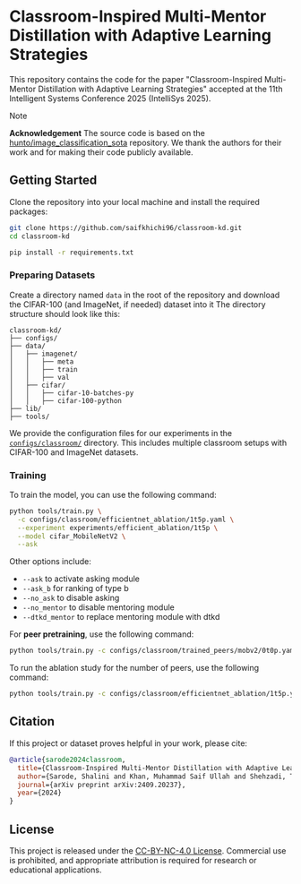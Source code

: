 # Classroom-Inspired Multi-Mentor Distillation with Adaptive Learning Strategies

This repository contains the code for the paper "Classroom-Inspired Multi-Mentor Distillation with Adaptive Learning Strategies" accepted at the 11th Intelligent Systems Conference 2025 (IntelliSys 2025).

> [!NOTE]
> **Acknowledgement** The source code is based on the [hunto/image_classification_sota](https://github.com/hunto/image_classification_sota) repository. We thank the authors for their work and for making their code publicly available.

## Getting Started

Clone the repository into your local machine and install the required packages:

```bash
git clone https://github.com/saifkhichi96/classroom-kd.git
cd classroom-kd

pip install -r requirements.txt
```

### Preparing Datasets

Create a directory named `data` in the root of the repository and download the CIFAR-100 (and ImageNet, if needed) dataset into it The directory structure should look like this:

```
classroom-kd/
├── configs/
├── data/
│   ├── imagenet/
│   │   ├── meta
│   │   ├── train
│   │   ├── val
│   ├── cifar/
│   │   ├── cifar-10-batches-py
│   │   ├── cifar-100-python
├── lib/
├── tools/
```

We provide the configuration files for our experiments in the [`configs/classroom/`](configs/classroom/) directory. This includes multiple classroom setups with CIFAR-100 and ImageNet datasets.

### Training

To train the model, you can use the following command:

```bash
python tools/train.py \
  -c configs/classroom/efficientnet_ablation/1t5p.yaml \
  --experiment experiments/efficient_ablation/1t5p \
  --model cifar_MobileNetV2 \
  --ask
```

Other options include:
- `--ask` to activate asking module
- `--ask_b` for ranking of type b
- `--no_ask` to disable asking 
- `--no_mentor` to disable mentoring module
- `--dtkd_mentor` to replace mentoring module with dtkd

For **peer pretraining**, use the following command:

```bash
python tools/train.py -c configs/classroom/trained_peers/mobv2/0t0p.yaml --model cifar_efficientnetb3 --experiment experiments/efficientnetb3_peer
```

To run the ablation study for the number of peers, use the following command:

```bash
python tools/train.py -c configs/classroom/efficientnet_ablation/1t5p.yaml --model cifar_MobileNetV2 --ask --experiment experiments/efficient_ablation/1t5p
```

## Citation
If this project or dataset proves helpful in your work, please cite:

```bibtex
@article{sarode2024classroom, 
  title={Classroom-Inspired Multi-Mentor Distillation with Adaptive Learning Strategies}, 
  author={Sarode, Shalini and Khan, Muhammad Saif Ullah and Shehzadi, Tahira and Stricker, Didier and Afzal, Muhammad Zeshan}, 
  journal={arXiv preprint arXiv:2409.20237}, 
  year={2024} 
}
```

## License
This project is released under the [CC-BY-NC-4.0 License](./LICENSE). Commercial use is prohibited, and appropriate attribution is required for research or educational applications.

